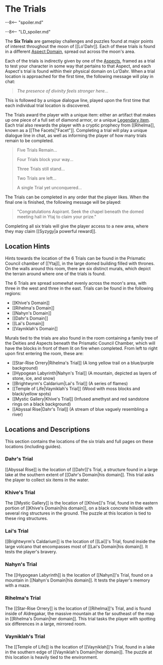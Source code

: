 # The Trials

--8<-- "spoiler.md"

--8<-- "LD_spoiler.md"

The **Six Trials** are gameplay challenges and puzzles found at major points of interest throughout the moon of [[Lo'Dahr]]. Each of these trials is found in a different [Aspect Domain](/World/Post-75_Area/Regions/), spread out across the moon's area.

Each of the trials is indirectly given by one of the [Aspects](/Lore/Higher_Beings/Aspects/), framed as a trial to test your character in some way that pertains to that Aspect, and each Aspect's trial is found within their physical domain on Lo'Dahr. When a trial location is approached for the first time, the following message will play in chat:

> *The presence of divinity feels stronger here...*

This is followed by a unique dialogue line, played upon the first time that each individual trial location is discovered.

The Trials award the player with a unique item: either an artifact that makes up one piece of a full set of diamond armor, or a unique [Legendary item](/Items/Legendary_Items/). Each trial also rewards the player with a cryptic prophecy from [[Rihelma]], known as a [[The Facets|"Facet"]]. Completing a trial will play a unique dialogue line in chat, as well as informing the player of how many trials remain to be completed.

> Five Trials Remain...
> 
> Four Trials block your way...
>
> Three Trials still stand...
>
> Two Trials are left...
>
> A single Trial yet unconquered...

The Trials can be completed in any order that the player likes. When the final one is finished, the following message will be played:

> "Congratulations Aspirant. Seek the chapel beneath the domed meeting hall in Ytaj to claim your prize."

Completing all six trials will give the player access to a new area, where they may claim [[Syzygy|a powerful reward]].

## Location Hints
Hints towards the location of the 6 Trials can be found in the Prismatic Council chamber of [[Ytaj]], in the large domed building filled with thrones. On the walls around this room, there are six distinct murals, which depict the terrain around where one of the trials is found. 

The 6 Trials are spread somewhat evenly across the moon's area, with three in the west and three in the east. Trials can be found in the following regions: <br>
- [[Khive's Domain]] <br>
- [[Rihelma's Domain]] <br>
- [[Nahyn's Domain]] <br>
- [[Dahr's Domain]] <br>
- [[Lai's Domain]] <br>
- [[Vayniklah's Domain]]

Murals tied to the trials are also found in the room containing a family tree of the Deities and Aspects beneath the Prismatic Council Chamber, which will have the blocks in front of them lit on fire when completed. From left to right upon first entering the room, these are:

- [[Star-Rise Orrery|Rihelma's Trial]] (A long yellow trail on a blue/purple background) <br>
- [[Hypogean Labyrinth|Nahyn's Trial]] (A mountain, depicted as layers of stone, ice, and snow) <br>
- [[Brightwyrm's Caldarium|Lai's Trial]] (A series of flames) <br>
- [[Temple of Life|Vayniklah's Trial]] (Wood with moss blocks and black/yellow spots) <br>
- [[Mystic Gallery|Khive's Trial]] (Infused amethyst and red sandstone rings on a black background) <br>
- [[Abyssal Rise|Dahr's Trial]] (A stream of blue vaguely resembling a river)

## Locations and Descriptions
This section contains the locations of the six trials and full pages on these locations (including guides).

### Dahr's Trial
[[Abyssal Rise]] is the location of [[Dahr]]'s Trial, a structure found in a large lake at the southern extent of [[Dahr's Domain|his domain]]. This trial asks the player to collect six items in the water.

### Khive's Trial
The [[Mystic Gallery]] is the location of [[Khive]]'s Trial, found in the eastern portion of [[Khive's Domain|his domain]], on a black concrete hillside with several ring structures in the ground. The puzzle at this location is tied to these ring structures.

### Lai's Trial
[[Brightwyrm's Caldarium]] is the location of [[Lai]]'s Trial, found inside the large volcano that encompasses most of [[Lai's Domain|his domain]]. It tests the player's bravery.

### Nahyn's Trial
The [[Hypogean Labyrinth]] is the location of [[Nahyn]]'s Trial, found on a mountain in [[Nahyn's Domain|his domain]]. It tests the player's memory with a maze.

### Rihelma's Trial
The [[Star-Rise Orrery]] is the location of [[Rihelma]]'s Trial, and is found inside of Aldregakar, the massive mountain at the far southeast of the map in [[Rihelma's Domain|her domain]]. This trial tasks the player with spotting six differences in a large, mirrored room.

### Vayniklah's Trial
The [[Temple of Life]] is the location of [[Vayniklah]]'s Trial, found in a lake in the southern edge of [[Vayniklah's Domain|her domain]]. The puzzle at this location is heavily tied to the environment.
